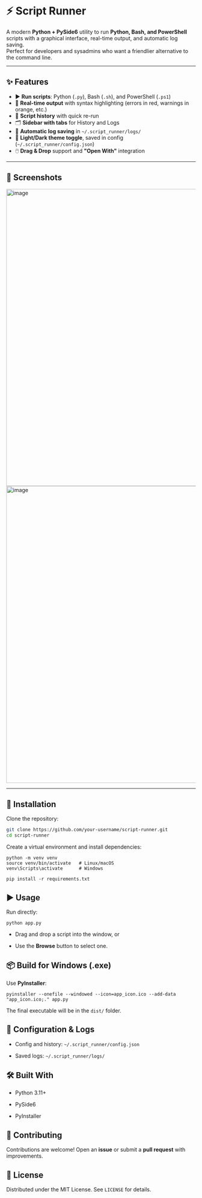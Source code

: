 # ⚡ Script Runner

A modern **Python + PySide6** utility to run **Python, Bash, and PowerShell** scripts with a graphical interface, real-time output, and automatic log saving.  
Perfect for developers and sysadmins who want a friendlier alternative to the command line.

---

## ✨ Features

- ▶️ **Run scripts**: Python (`.py`), Bash (`.sh`), and PowerShell (`.ps1`)
- 📡 **Real-time output** with syntax highlighting (errors in red, warnings in orange, etc.)
- 📂 **Script history** with quick re-run
- 🗂️ **Sidebar with tabs** for History and Logs
- 💾 **Automatic log saving** in `~/.script_runner/logs/`
- 🎨 **Light/Dark theme toggle**, saved in config (`~/.script_runner/config.json`)
- 🖱️ **Drag & Drop** support and **"Open With"** integration

---

## 📸 Screenshots


<img width="1315" height="789" alt="image" src="https://github.com/user-attachments/assets/7d1fb2de-8a78-4621-b364-6c9b70b9d5de" />

<img width="1315" height="789" alt="image" src="https://github.com/user-attachments/assets/443e73b9-112a-49e7-a692-9ec25968afc4" />

---

## 🔧 Installation

Clone the repository:

```bash
git clone https://github.com/your-username/script-runner.git
cd script-runner


```
Create a virtual environment and install dependencies:

```
python -m venv venv
source venv/bin/activate   # Linux/macOS
venv\Scripts\activate      # Windows

pip install -r requirements.txt

```

## ▶️ Usage

Run directly:
```
python app.py

```

-   Drag and drop a script into the window, or
    
-   Use the **Browse** button to select one.
    

## 📦 Build for Windows (.exe)

Use **PyInstaller**:

```
pyinstaller --onefile --windowed --icon=app_icon.ico --add-data "app_icon.ico;." app.py

```

The final executable will be in the `dist/` folder.

## 📂 Configuration & Logs

-   Config and history: `~/.script_runner/config.json`
    
-   Saved logs: `~/.script_runner/logs/`
    

## 🛠️ Built With

-   Python 3.11+
    
-   PySide6
    
-   PyInstaller
    

## 🤝 Contributing

Contributions are welcome! Open an **issue** or submit a **pull request** with improvements.

## 📜 License

Distributed under the MIT License. See `LICENSE` for details.
